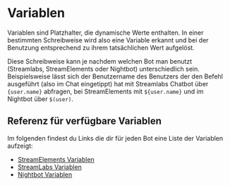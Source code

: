 # Variablen

Variablen sind Platzhalter, die dynamische Werte 
enthalten. In einer bestimmten Schreibweise wird also eine Variable erkannt und bei der Benutzung
entsprechend zu ihrem tatsächlichen Wert aufgelöst.

Diese Schreibweise kann je nachdem welchen Bot man 
benutzt (Streamlabs, StreamElements oder Nightbot) unterschiedlich sein. Beispielsweise lässt sich
der Benutzername des Benutzers der den Befehl ausgeführt (also im Chat eingetippt) hat 
mit Streamlabs Chatbot über `{user.name}` abfragen, bei StreamElements mit `${user.name}` und im
Nightbot über `$(user)`.

## Referenz für verfügbare Variablen

Im folgenden findest du Links die dir für jeden Bot eine Liste der Variablen aufzeigt:

- [StreamElements Variablen](https://streamelements.com/dashboard/bot/command-variables)
- [StreamLabs Variablen](https://github.com/StreamlabsSupport/Streamlabs-Chatbot/wiki/Parameters)
- [Nightbot Variablen](https://docs.nightbot.tv/commands/variableslist)